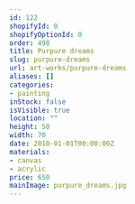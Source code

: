 ```yaml
---
id: 122
shopifyId: 0
shopifyOptionId: 0
order: 498
title: Purpure dreams
slug: purpure-dreams
url: art-works/purpure-dreams
aliases: []
categories:
- painting
inStock: false
isVisible: true
location: ""
height: 50
width: 70
date: 2010-01-01T00:00:00Z
materials:
- canvas
- acrylic
price: 650
mainImage: purpure_dreams.jpg
---
```

